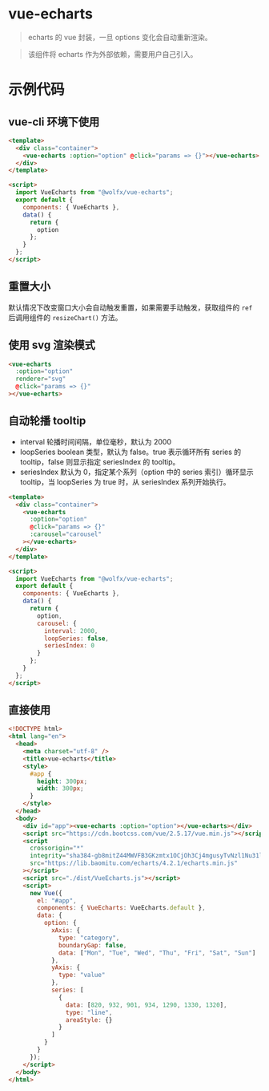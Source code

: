 # vue-echarts

> echarts 的 vue 封装，一旦 options 变化会自动重新渲染。

> 该组件将 echarts 作为外部依赖，需要用户自己引入。

# 示例代码

## vue-cli 环境下使用

```html
<template>
  <div class="container">
    <vue-echarts :option="option" @click="params => {}"></vue-echarts>
  </div>
</template>

<script>
  import VueEcharts from "@wolfx/vue-echarts";
  export default {
    components: { VueEcharts },
    data() {
      return {
        option
      };
    }
  };
</script>
```

## 重置大小

默认情况下改变窗口大小会自动触发重置，如果需要手动触发，获取组件的 `ref` 后调用组件的 `resizeChart()` 方法。

## 使用 svg 渲染模式

```html
<vue-echarts
  :option="option"
  renderer="svg"
  @click="params => {}"
></vue-echarts>
```

## 自动轮播 tooltip

- interval 轮播时间间隔，单位毫秒，默认为 2000
- loopSeries boolean 类型，默认为 false。true 表示循环所有 series 的 tooltip，false 则显示指定 seriesIndex 的 tooltip。
- seriesIndex 默认为 0，指定某个系列（option 中的 series 索引）循环显示 tooltip，当 loopSeries 为 true 时，从 seriesIndex 系列开始执行。

```html
<template>
  <div class="container">
    <vue-echarts
      :option="option"
      @click="params => {}"
      :carousel="carousel"
    ></vue-echarts>
  </div>
</template>

<script>
  import VueEcharts from "@wolfx/vue-echarts";
  export default {
    components: { VueEcharts },
    data() {
      return {
        option,
        carousel: {
          interval: 2000,
          loopSeries: false,
          seriesIndex: 0
        }
      };
    }
  };
</script>
```

## 直接使用

```html
<!DOCTYPE html>
<html lang="en">
  <head>
    <meta charset="utf-8" />
    <title>vue-echarts</title>
    <style>
      #app {
        height: 300px;
        width: 300px;
      }
    </style>
  </head>
  <body>
    <div id="app"><vue-echarts :option="option"></vue-echarts></div>
    <script src="https://cdn.bootcss.com/vue/2.5.17/vue.min.js"></script>
    <script
      crossorigin="*"
      integrity="sha384-gb8mitZ44MWVFB3GKzmtx1OCjOh3Cj4mgusyTvNzl1Nu31l0em1FrApJindwVAe0"
      src="https://lib.baomitu.com/echarts/4.2.1/echarts.min.js"
    ></script>
    <script src="./dist/VueEcharts.js"></script>
    <script>
      new Vue({
        el: "#app",
        components: { VueEcharts: VueEcharts.default },
        data: {
          option: {
            xAxis: {
              type: "category",
              boundaryGap: false,
              data: ["Mon", "Tue", "Wed", "Thu", "Fri", "Sat", "Sun"]
            },
            yAxis: {
              type: "value"
            },
            series: [
              {
                data: [820, 932, 901, 934, 1290, 1330, 1320],
                type: "line",
                areaStyle: {}
              }
            ]
          }
        }
      });
    </script>
  </body>
</html>
```
